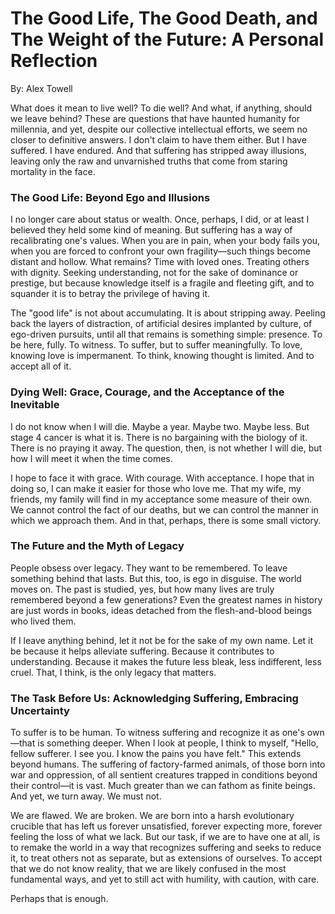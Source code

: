# The Good Life, The Good Death, and The Weight of the Future: A Personal Reflection

By: Alex Towell

What does it mean to live well? To die well? And what, if anything, should we leave behind? These are questions that have haunted humanity for millennia, and yet, despite our collective intellectual efforts, we seem no closer to definitive answers. I don't claim to have them either. But I have suffered. I have endured. And that suffering has stripped away illusions, leaving only the raw and unvarnished truths that come from staring mortality in the face.

### The Good Life: Beyond Ego and Illusions

I no longer care about status or wealth. Once, perhaps, I did, or at least I believed they held some kind of meaning. But suffering has a way of recalibrating one's values. When you are in pain, when your body fails you, when you are forced to confront your own fragility—such things become distant and hollow. What remains? Time with loved ones. Treating others with dignity. Seeking understanding, not for the sake of dominance or prestige, but because knowledge itself is a fragile and fleeting gift, and to squander it is to betray the privilege of having it.

The "good life" is not about accumulating. It is about stripping away. Peeling back the layers of distraction, of artificial desires implanted by culture, of ego-driven pursuits, until all that remains is something simple: presence. To be here, fully. To witness. To suffer, but to suffer meaningfully. To love, knowing love is impermanent. To think, knowing thought is limited. And to accept all of it.

### Dying Well: Grace, Courage, and the Acceptance of the Inevitable

I do not know when I will die. Maybe a year. Maybe two. Maybe less. But stage 4 cancer is what it is. There is no bargaining with the biology of it. There is no praying it away. The question, then, is not whether I will die, but how I will meet it when the time comes.

I hope to face it with grace. With courage. With acceptance. I hope that in doing so, I can make it easier for those who love me. That my wife, my friends, my family will find in my acceptance some measure of their own. We cannot control the fact of our deaths, but we can control the manner in which we approach them. And in that, perhaps, there is some small victory.

### The Future and the Myth of Legacy

People obsess over legacy. They want to be remembered. To leave something behind that lasts. But this, too, is ego in disguise. The world moves on. The past is studied, yes, but how many lives are truly remembered beyond a few generations? Even the greatest names in history are just words in books, ideas detached from the flesh-and-blood beings who lived them.

If I leave anything behind, let it not be for the sake of my own name. Let it be because it helps alleviate suffering. Because it contributes to understanding. Because it makes the future less bleak, less indifferent, less cruel. That, I think, is the only legacy that matters.

### The Task Before Us: Acknowledging Suffering, Embracing Uncertainty

To suffer is to be human. To witness suffering and recognize it as one's own—that is something deeper. When I look at people, I think to myself, "Hello, fellow sufferer. I see you. I know the pains you have felt." This extends beyond humans. The suffering of factory-farmed animals, of those born into war and oppression, of all sentient creatures trapped in conditions beyond their control—it is vast. Much greater than we can fathom as finite beings. And yet, we turn away. We must not.

We are flawed. We are broken. We are born into a harsh evolutionary crucible that has left us forever unsatisfied, forever expecting more, forever feeling the loss of what we lack. But our task, if we are to have one at all, is to remake the world in a way that recognizes suffering and seeks to reduce it, to treat others not as separate, but as extensions of ourselves. To accept that we do not know reality, that we are likely confused in the most fundamental ways, and yet to still act with humility, with caution, with care.

Perhaps that is enough.

